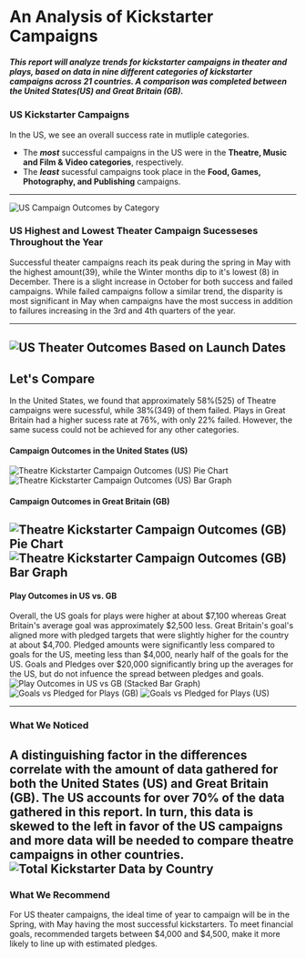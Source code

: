 # An Analysis of Kickstarter Campaigns
##### This report will analyze trends for kickstarter campaigns in theater and plays, based on data in nine different categories of kickstarter campaigns across 21 countries. A comparison was completed between the United States(US) and Great Britain (GB).
### US Kickstarter Campaigns 
In the US, we see an overall success rate in mutliple categories.
* The ***most*** successful campaigns in the US were in the **Theatre, Music and Film & Video categories**, respectively.
* The ***least*** sucessful campaigns took place in the **Food, Games, Photography, and Publishing** campaigns.
---
![US Campaign Outcomes by Category](https://user-images.githubusercontent.com/88520573/130335086-fe2cb7e7-cbd1-4e34-8e90-a84a59039c7a.png)

### US Highest and Lowest Theater Campaign Sucesseses Throughout the Year
Successful theater campaigns reach its peak during the spring in May with the highest amount(39), while the Winter months dip to it's lowest (8) in December. There is a slight increase in October for both success and failed campaigns. While failed campaigns follow a similar trend, the disparity is most significant in May when campaigns have the most success in addition to failures increasing in the 3rd and 4th quarters of the year.

---
![US Theater Outcomes Based on Launch Dates](https://user-images.githubusercontent.com/88520573/130334271-cde23aea-acf6-4566-9b6d-90e9f885f453.png)
---
## Let's Compare 
In the United States, we found that approximately 58%(525) of Theatre campaigns were sucessful, while 38%(349) of them failed. Plays in Great Britain had a higher sucess rate at 76%, with only 22% failed. However, the same sucess could not be achieved for any other categories. 
#### Campaign Outcomes in the United States (US)

![Theatre Kickstarter Campaign Outcomes (US) Pie Chart](https://user-images.githubusercontent.com/88520573/130334231-fe588105-86e9-4115-bda9-2d8786f0aad5.png)![Theatre Kickstarter Campaign Outcomes (US) Bar Graph](https://user-images.githubusercontent.com/88520573/130334278-72cb738b-5a40-4198-aa2b-07127027f448.png)
#### Campaign Outcomes in Great Britain (GB)

![Theatre Kickstarter Campaign Outcomes (GB) Pie Chart](https://user-images.githubusercontent.com/88520573/130334216-f88cbd3d-d8e7-4dad-a591-195c27672959.png)![Theatre Kickstarter Campaign Outcomes (GB) Bar Graph](https://user-images.githubusercontent.com/88520573/130334312-6a1d1edd-dd29-4b02-a9bb-8f993e39f096.png)
---
#### Play Outcomes in US vs. GB

Overall, the US goals for plays were higher at about $7,100 whereas Great Britain's average goal was approximately $2,500 less. Great Britain's goal's aligned more with pledged targets that were slightly higher for the country at about $4,700. Pledged amounts were significantly less compared to goals for the US, meeting less than $4,000, nearly half of the goals for the US. Goals and Pledges over $20,000 significantly bring up the averages for the US, but do not infuence the spread between pledges and goals. 
![Play Outcomes in US vs  GB (Stacked Bar Graph)](https://user-images.githubusercontent.com/88520573/130334238-3aeacaf3-800c-4a33-bdf1-0ab0c1a57d33.png)
![Goals vs  Pledged for Plays (GB)](https://user-images.githubusercontent.com/88520573/130334754-538ebbe8-b21d-44f1-b430-2176b981ad47.png)
![Goals vs  Pledged for Plays (US)](https://user-images.githubusercontent.com/88520573/130334868-7c41e201-922a-4abe-b5cd-b9a16645448f.png)

---
### What We Noticed
A distinguishing factor in the differences correlate with the amount of data gathered for both the United States (US) and Great Britain (GB). The US accounts for over 70% of the data gathered in this report. In turn, this data is skewed to the left in favor of the US campaigns and more data will be needed to compare theatre campaigns in other countries.
![Total Kickstarter Data by Country](https://user-images.githubusercontent.com/88520573/130332896-b94d1c2b-cfb2-49cb-9661-8cc2a56e33eb.png)
---
### What We Recommend
For US theater campaigns, the ideal time of year to campaign will be in the Spring, with May having the most successful kickstarters. To meet financial goals, recommended targets between $4,000 and $4,500, make it more likely to line up with estimated pledges. 
